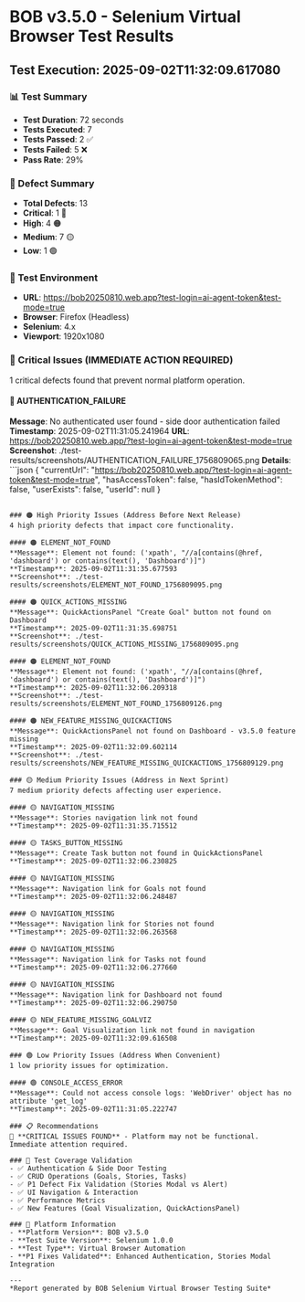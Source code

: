 # BOB v3.5.0 - Selenium Virtual Browser Test Results
## Test Execution: 2025-09-02T11:32:09.617080

### 📊 Test Summary
- **Test Duration**: 72 seconds
- **Tests Executed**: 7
- **Tests Passed**: 2 ✅
- **Tests Failed**: 5 ❌
- **Pass Rate**: 29%

### 🐛 Defect Summary
- **Total Defects**: 13
- **Critical**: 1 🔴
- **High**: 4 🟠  
- **Medium**: 7 🟡
- **Low**: 1 🟢

### 🎯 Test Environment
- **URL**: https://bob20250810.web.app?test-login=ai-agent-token&test-mode=true
- **Browser**: Firefox (Headless)
- **Selenium**: 4.x
- **Viewport**: 1920x1080

### 🚨 Critical Issues (IMMEDIATE ACTION REQUIRED)
1 critical defects found that prevent normal platform operation.

#### 🔴 AUTHENTICATION_FAILURE
**Message**: No authenticated user found - side door authentication failed
**Timestamp**: 2025-09-02T11:31:05.241964
**URL**: https://bob20250810.web.app/?test-login=ai-agent-token&test-mode=true
**Screenshot**: ./test-results/screenshots/AUTHENTICATION_FAILURE_1756809065.png
**Details**: ```json
{
  "currentUrl": "https://bob20250810.web.app/?test-login=ai-agent-token&test-mode=true",
  "hasAccessToken": false,
  "hasIdTokenMethod": false,
  "userExists": false,
  "userId": null
}
```

### 🟠 High Priority Issues (Address Before Next Release)
4 high priority defects that impact core functionality.

#### 🟠 ELEMENT_NOT_FOUND
**Message**: Element not found: ('xpath', "//a[contains(@href, 'dashboard') or contains(text(), 'Dashboard')]")
**Timestamp**: 2025-09-02T11:31:35.677593
**Screenshot**: ./test-results/screenshots/ELEMENT_NOT_FOUND_1756809095.png

#### 🟠 QUICK_ACTIONS_MISSING
**Message**: QuickActionsPanel "Create Goal" button not found on Dashboard
**Timestamp**: 2025-09-02T11:31:35.698751
**Screenshot**: ./test-results/screenshots/QUICK_ACTIONS_MISSING_1756809095.png

#### 🟠 ELEMENT_NOT_FOUND
**Message**: Element not found: ('xpath', "//a[contains(@href, 'dashboard') or contains(text(), 'Dashboard')]")
**Timestamp**: 2025-09-02T11:32:06.209318
**Screenshot**: ./test-results/screenshots/ELEMENT_NOT_FOUND_1756809126.png

#### 🟠 NEW_FEATURE_MISSING_QUICKACTIONS
**Message**: QuickActionsPanel not found on Dashboard - v3.5.0 feature missing
**Timestamp**: 2025-09-02T11:32:09.602114
**Screenshot**: ./test-results/screenshots/NEW_FEATURE_MISSING_QUICKACTIONS_1756809129.png

### 🟡 Medium Priority Issues (Address in Next Sprint)
7 medium priority defects affecting user experience.

#### 🟡 NAVIGATION_MISSING
**Message**: Stories navigation link not found
**Timestamp**: 2025-09-02T11:31:35.715512

#### 🟡 TASKS_BUTTON_MISSING
**Message**: Create Task button not found in QuickActionsPanel
**Timestamp**: 2025-09-02T11:32:06.230825

#### 🟡 NAVIGATION_MISSING
**Message**: Navigation link for Goals not found
**Timestamp**: 2025-09-02T11:32:06.248487

#### 🟡 NAVIGATION_MISSING
**Message**: Navigation link for Stories not found
**Timestamp**: 2025-09-02T11:32:06.263568

#### 🟡 NAVIGATION_MISSING
**Message**: Navigation link for Tasks not found
**Timestamp**: 2025-09-02T11:32:06.277660

#### 🟡 NAVIGATION_MISSING
**Message**: Navigation link for Dashboard not found
**Timestamp**: 2025-09-02T11:32:06.290750

#### 🟡 NEW_FEATURE_MISSING_GOALVIZ
**Message**: Goal Visualization link not found in navigation
**Timestamp**: 2025-09-02T11:32:09.616508

### 🟢 Low Priority Issues (Address When Convenient)
1 low priority issues for optimization.

#### 🟢 CONSOLE_ACCESS_ERROR
**Message**: Could not access console logs: 'WebDriver' object has no attribute 'get_log'
**Timestamp**: 2025-09-02T11:31:05.222747

### 📋 Recommendations
🔴 **CRITICAL ISSUES FOUND** - Platform may not be functional. Immediate attention required.

### 🎯 Test Coverage Validation
- ✅ Authentication & Side Door Testing
- ✅ CRUD Operations (Goals, Stories, Tasks)
- ✅ P1 Defect Fix Validation (Stories Modal vs Alert)
- ✅ UI Navigation & Interaction
- ✅ Performance Metrics
- ✅ New Features (Goal Visualization, QuickActionsPanel)

### 🔗 Platform Information
- **Platform Version**: BOB v3.5.0
- **Test Suite Version**: Selenium 1.0.0
- **Test Type**: Virtual Browser Automation
- **P1 Fixes Validated**: Enhanced Authentication, Stories Modal Integration

---
*Report generated by BOB Selenium Virtual Browser Testing Suite*
